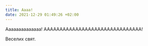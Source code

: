 ```yaml
---
title: Аааа!
date: 2021-12-29 01:49:26 +02:00
---
```


Аааааааааааааа! ААААААААААААААААААААААААААААААА!

Веселих свят.
